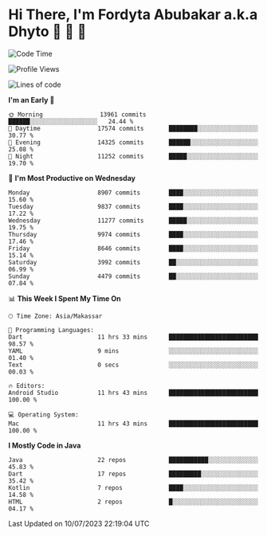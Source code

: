 # Hi There, I'm Fordyta Abubakar a.k.a Dhyto 👋 👋 👋 

<!--
**DhytoDev/dhytodev** is a ✨ _special_ ✨ repository because its `README.md` (this file) appears on your GitHub profile.

Here are some ideas to get you started:

- 🔭 I’m currently working on ...
- 🌱 I’m currently learning ...
- 👯 I’m looking to collaborate on ...
- 🤔 I’m looking for help with ...
- 💬 Ask me about ...
- 📫 How to reach me: ...
- 😄 Pronouns: ...
- ⚡ Fun fact: ...
-->

<!--START_SECTION:waka-->
![Code Time](http://img.shields.io/badge/Code%20Time-1%2C958%20hrs%2030%20mins-blue)

![Profile Views](http://img.shields.io/badge/Profile%20Views-1-blue)

![Lines of code](https://img.shields.io/badge/From%20Hello%20World%20I%27ve%20Written-7.2%20million%20lines%20of%20code-blue)

**I'm an Early 🐤** 

```text
🌞 Morning                13961 commits       ██████░░░░░░░░░░░░░░░░░░░   24.44 % 
🌆 Daytime                17574 commits       ████████░░░░░░░░░░░░░░░░░   30.77 % 
🌃 Evening                14325 commits       ██████░░░░░░░░░░░░░░░░░░░   25.08 % 
🌙 Night                  11252 commits       █████░░░░░░░░░░░░░░░░░░░░   19.70 % 
```
📅 **I'm Most Productive on Wednesday** 

```text
Monday                   8907 commits        ████░░░░░░░░░░░░░░░░░░░░░   15.60 % 
Tuesday                  9837 commits        ████░░░░░░░░░░░░░░░░░░░░░   17.22 % 
Wednesday                11277 commits       █████░░░░░░░░░░░░░░░░░░░░   19.75 % 
Thursday                 9974 commits        ████░░░░░░░░░░░░░░░░░░░░░   17.46 % 
Friday                   8646 commits        ████░░░░░░░░░░░░░░░░░░░░░   15.14 % 
Saturday                 3992 commits        ██░░░░░░░░░░░░░░░░░░░░░░░   06.99 % 
Sunday                   4479 commits        ██░░░░░░░░░░░░░░░░░░░░░░░   07.84 % 
```


📊 **This Week I Spent My Time On** 

```text
🕑︎ Time Zone: Asia/Makassar

💬 Programming Languages: 
Dart                     11 hrs 33 mins      █████████████████████████   98.57 % 
YAML                     9 mins              ░░░░░░░░░░░░░░░░░░░░░░░░░   01.40 % 
Text                     0 secs              ░░░░░░░░░░░░░░░░░░░░░░░░░   00.03 % 

🔥 Editors: 
Android Studio           11 hrs 43 mins      █████████████████████████   100.00 % 

💻 Operating System: 
Mac                      11 hrs 43 mins      █████████████████████████   100.00 % 
```

**I Mostly Code in Java** 

```text
Java                     22 repos            ███████████░░░░░░░░░░░░░░   45.83 % 
Dart                     17 repos            █████████░░░░░░░░░░░░░░░░   35.42 % 
Kotlin                   7 repos             ████░░░░░░░░░░░░░░░░░░░░░   14.58 % 
HTML                     2 repos             █░░░░░░░░░░░░░░░░░░░░░░░░   04.17 % 
```




 Last Updated on 10/07/2023 22:19:04 UTC
<!--END_SECTION:waka-->

